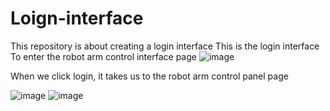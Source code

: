 # Loign-interface

This repository is about creating a login interface
This is the login interface
To enter the robot arm control interface page
![image](https://user-images.githubusercontent.com/85804755/128266488-8001e55e-3cfc-4f57-8af7-11a5b45dc568.png)

When we click login, it takes us to the robot arm control panel page

![image](https://user-images.githubusercontent.com/85804755/128266729-774dd66d-2398-4066-97d5-e7739343008b.png)
![image](https://user-images.githubusercontent.com/85804755/128266753-b96ecdd0-1ef7-4cf8-b93b-77854461c796.png)

